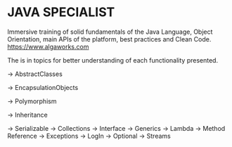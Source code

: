 # JAVA SPECIALIST

Immersive training of solid fundamentals of the Java Language, Object Orientation, main APIs of the platform, best practices and Clean Code.
https://www.algaworks.com

The is in topics for better understanding of each functionality presented.

 -> AbstractClasses
 
 -> EncapsulationObjects
 
 -> Polymorphism
 
 -> Inheritance
 
 -> Serializable
 -> Collections
 -> Interface
 -> Generics
 -> Lambda
 -> Method Reference
 -> Exceptions
 -> LogIn
 -> Optional
 -> Streams
 
 
 
 
 
 


